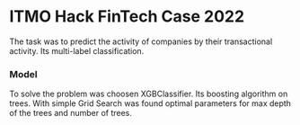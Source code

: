 # ITMO Hack FinTech Case 2022

The task was to predict the activity of companies by their transactional activity. Its multi-label classification.

### Model
To solve the problem was choosen XGBClassifier. Its boosting algorithm on trees. With simple Grid Search was found optimal parameters for max depth of the trees and number of trees.
